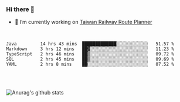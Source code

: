 ### Hi there 👋

- 🔭 I’m currently working on [Taiwan Railway Route Planner](https://github.com/Taiwan-Railway-Route-Planner)

<br/>

<!--START_SECTION:waka-->
```text
Java         14 hrs 43 mins  █████████████░░░░░░░░░░░░   51.57 % 
Markdown     3 hrs 12 mins   ██▓░░░░░░░░░░░░░░░░░░░░░░   11.23 % 
TypeScript   2 hrs 46 mins   ██▒░░░░░░░░░░░░░░░░░░░░░░   09.72 % 
SQL          2 hrs 45 mins   ██▒░░░░░░░░░░░░░░░░░░░░░░   09.69 % 
YAML         2 hrs 8 mins    ██░░░░░░░░░░░░░░░░░░░░░░░   07.52 % 
```
<!--END_SECTION:waka-->

<br/>
<br/>

![Anurag's github stats](https://github-readme-stats.vercel.app/api?username=DepickereSven&show_icons=true&theme=tokyonight)



<!--
**DepickereSven/DepickereSven** is a ✨ _special_ ✨ repository because its `README.md` (this file) appears on your GitHub profile.

Here are some ideas to get you started:

- 🔭 I’m currently working on ...
- 🌱 I’m currently learning ...
- 👯 I’m looking to collaborate on ...
- 🤔 I’m looking for help with ...
- 💬 Ask me about ...
- 📫 How to reach me: ...
- 😄 Pronouns: ...
- ⚡ Fun fact: ...
-->
